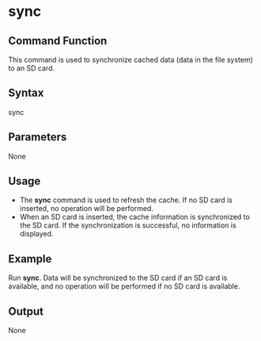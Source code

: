 # sync


## Command Function<a name="section1285017122274"></a>

This command is used to synchronize cached data \(data in the file system\) to an SD card.

## Syntax<a name="section4731516162712"></a>

sync

## Parameters<a name="section9352418122714"></a>

None

## Usage<a name="section10725192142717"></a>

-   The  **sync**  command is used to refresh the cache. If no SD card is inserted, no operation will be performed.
-   When an SD card is inserted, the cache information is synchronized to the SD card. If the synchronization is successful, no information is displayed.

## Example<a name="section414434814354"></a>

Run  **sync**. Data will be synchronized to the SD card if an SD card is available, and no operation will be performed if no SD card is available.

## Output<a name="section19618121710317"></a>

None

